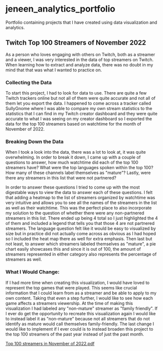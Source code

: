 # jeneen_analytics_portfolio
Portfolio containing projects that I have created using data visualization and analytics.

## Twitch Top 100 Streamers of November 2022
As a person who loves engaging with others on Twitch, both as a streamer and a viewer, I was very interested in the data of top streamers on Twitch. When learning how to extract and analyze data, there was no doubt in my mind that that was what I wanted to practice on.

### Collecting the Data
To start this project, I had to look for data to use. There are quite a few Twitch trackers online but not all of them were quite accurate and not all of them let you export the data. I happened to come across a tracker called SullyGnome where I was able to compare my own stream statistics to the statistics that I can find in my Twitch creator dashboard and they were quite accurate to what I was seeing on my creator dashboard so I exported the data for the top 100 streamers based on watchtime for the month of November of 2022.

### Breaking Down the Data
When I took a look into the data, there was a lot to look at, it was quite overwhelming. In order to break it down, I came up with a couple of questions to answer, how much watchtime did each of the top 100 streamers have? What were the top languages spoken within the top 100? How many of these channels label themselves as "mature"? Lastly, were there any streamers in this list that were not partnered?

In order to answer these questions I tried to come up with the most digestable ways to view the data to answer each of these questions. I felt that adding a heatmap to the list of streamers organized by watchtime was very intuitive and allows you to see all the names of the streamers in the list as well as their watchtime. This was the perfect place to also incorporate my solution to the question of whether there were any non-partnered streamers in this list. There ended up being 4 total so I just highlighted the 4 of them and included a legend that tells you that those 4 are not partnered streamers. The language question felt like it would be easy to visualized by size but in practice did not actually come across as obvious as I had hoped so I included the heat map there as well for extra emphasis. Then last but not least, to answer which streamers labeled themselves as "mature", a pie chart easily showcases this and since it is out of 100, the amount of streamers represented in either category also represents the percentage of streamers as well.

### What I Would Change:
If I had more time when creating this visualization, I would have loved to represent the top games that were played. This seems like crucial information that I could learn from as a streamer and be able to apply to my own content. Taking that even a step further, I would like to see how each game affects a streamers viewership. At the time of making this visualization I had labeled any "non-mature" streamer as "family friendly". If I ever do get the opportunity to recreate this visualization again I would like to instead label it as "non-mature" because not all streamers that do not identify as mature would call themselves family-friendly. The last change I would like to implement if I ever could is to instead broaden this project to the top 100 streamers of the past year instead of just the past month.

[Top 100 streamers in November of 2022.pdf](https://github.com/user-attachments/files/20664644/Top.100.streamers.in.November.of.2022.pdf)
